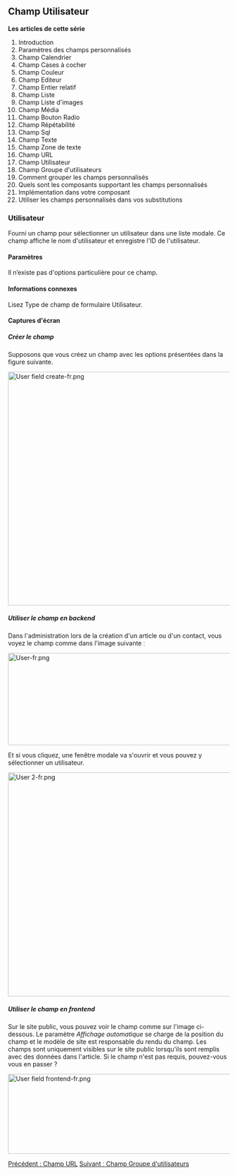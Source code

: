 <!-- Filename: J3.x:Adding_custom_fields/User_Field / Display title: Ajout de champs personnalisés/Champ Utilisateur -->

## Champ Utilisateur

**Les articles de cette série**

1.  Introduction
2.   Paramètres des champs
    personnalisés
3.   Champ
    Calendrier
4.   Champ Cases à
    cocher
5.   Champ
    Couleur
6.   Champ
    Editeur
7.   Champ Entier
    relatif
8.   Champ
    Liste
9.   Champ Liste
    d'images
10.  Champ
    Média
11.  Champ Bouton
    Radio
12.  Champ
    Répétabilité
13.  Champ
    Sql
14.  Champ
    Texte
15.  Champ Zone de
    texte
16.  Champ
    URL
17.  Champ
    Utilisateur
18.  Champ Groupe
    d'utilisateurs
19.  Comment grouper les champs
    personnalisés
20.  Quels sont les composants supportant les champs
    personnalisés
21.  Implémentation dans votre
    composant
22.  Utiliser les champs personnalisés dans vos
    substitutions

### Utilisateur

Fourni un champ pour sélectionner un utilisateur dans une liste modale.
Ce champ affiche le nom d'utilisateur et enregistre l'ID de
l'utilisateur.

#### Paramètres

Il n’existe pas d'options particulière pour ce champ.

#### Informations connexes

Lisez  Type de champ de formulaire
Utilisateur.

#### Captures d'écran

##### Créer le champ

Supposons que vous créez un champ avec les options présentées dans la
figure suivante.

<img
src="https://docs.joomla.org/images/thumb/7/71/User_field_create-fr.png/800px-User_field_create-fr.png"
decoding="async"
srcset="https://docs.joomla.org/images/7/71/User_field_create-fr.png 1.5x"
data-file-width="996" data-file-height="660" width="800" height="530"
alt="User field create-fr.png" />

##### Utiliser le champ en backend

Dans l'administration lors de la création d'un article ou d'un contact,
vous voyez le champ comme dans l'image suivante ː

<img
src="https://docs.joomla.org/images/thumb/4/42/User-fr.png/800px-User-fr.png"
decoding="async"
srcset="https://docs.joomla.org/images/4/42/User-fr.png 1.5x"
data-file-width="1002" data-file-height="262" width="800" height="209"
alt="User-fr.png" />

Et si vous cliquez, une fenêtre modale va s'ouvrir et vous pouvez y
sélectionner un utilisateur.

<img
src="https://docs.joomla.org/images/thumb/3/3c/User_2-fr.png/800px-User_2-fr.png"
decoding="async"
srcset="https://docs.joomla.org/images/3/3c/User_2-fr.png 1.5x"
data-file-width="812" data-file-height="516" width="800" height="508"
alt="User 2-fr.png" />

##### Utiliser le champ en frontend

Sur le site public, vous pouvez voir le champ comme sur l'image
ci-dessous. Le paramètre *Affichage automatique* se charge de la
position du champ et le modèle de site est responsable du rendu du
champ.
Les champs sont uniquement visibles sur le site public lorsqu'ils sont
remplis avec des données dans l'article. Si le champ n'est pas requis,
pouvez-vous vous en passer ?

<img
src="https://docs.joomla.org/images/2/25/User_field_frontend-fr.png"
decoding="async" data-file-width="800" data-file-height="181"
width="800" height="181" alt="User field frontend-fr.png" />

<a href="https://docs.joomla.org/J3.x:Adding_custom_fields/Url_Field"
id="content-button" class="button expand success">Précédent : Champ
URL</a> <a
href="https://docs.joomla.org/J3.x:Adding_custom_fields/Usergroup_Field"
id="content-button" class="button expand">Suivant ː Champ Groupe
d'utilisateurs</a>
